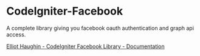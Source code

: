 CodeIgniter-Facebook
=============

A complete library giving you facebook oauth authentication and graph api access.

[Elliot Haughin - CodeIgniter Facebook Library - Documentation](http://www.haughin.com/code/facebook/)